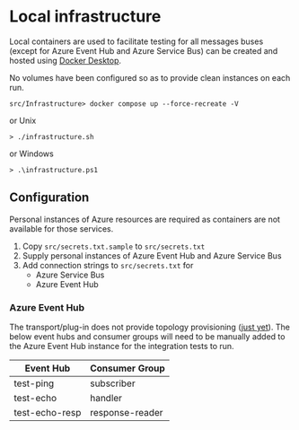 # Local infrastructure

Local containers are used to facilitate testing for all messages buses (except for Azure Event Hub and Azure Service Bus) can be created and hosted using [Docker Desktop](https://www.docker.com/products/docker-desktop/).

No volumes have been configured so as to provide clean instances on each run.

```
src/Infrastructure> docker compose up --force-recreate -V
```

or Unix

```
> ./infrastructure.sh
```

or Windows

```
> .\infrastructure.ps1
```

## Configuration

Personal instances of Azure resources are required as containers are not available for those services.

1. Copy `src/secrets.txt.sample` to `src/secrets.txt`
2. Supply personal instances of Azure Event Hub and Azure Service Bus
3. Add connection strings to `src/secrets.txt` for
   - Azure Service Bus
   - Azure Event Hub

### Azure Event Hub

The transport/plug-in does not provide topology provisioning ([just yet](https://github.com/zarusz/SlimMessageBus/issues/111)).
The below event hubs and consumer groups will need to be manually added to the Azure Event Hub instance for the integration tests to run.

| Event Hub      | Consumer Group  |
| -------------- | --------------- |
| test-ping      | subscriber      |
| test-echo      | handler         |
| test-echo-resp | response-reader |

